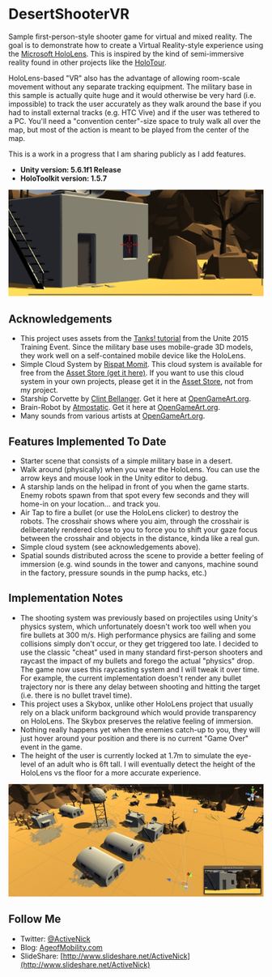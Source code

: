 # DesertShooterVR
Sample first-person-style shooter game for virtual and mixed reality. The goal is to demonstrate how to create a Virtual Reality-style experience using the [Microsoft HoloLens](http://hololens.com). This is inspired by the kind of semi-immersive reality found in other projects like the [HoloTour](https://www.microsoft.com/en-us/store/p/holotour/9nblggh5pj87).

HoloLens-based "VR" also has the advantage of allowing room-scale movement without any separate tracking equipment. The military base in this sample is actually quite huge and it would otherwise be very hard (i.e. impossible) to track the user accurately as they walk around the base if you had to install external tracks (e.g. HTC Vive) and if the user was tethered to a PC. You'll need a "convention center"-size space to truly walk all over the map, but most of the action is meant to be played from the center of the map.

This is a work in a progress that I am sharing publicly as I add features. 

* **Unity version: 5.6.1f1 Release**
* **HoloToolkit version: 1.5.7**

![Screenshot](Screenshots/Screen02-FirstPersonView.JPG)

## Acknowledgements
* This project uses assets from the [Tanks! tutorial](https://www.assetstore.unity3d.com/en/?_ga=1.83361502.975056403.1471960723#!/content/46209/) from the Unite 2015 Training Event. Since the military base uses mobile-grade 3D models, they work well on a self-contained mobile device like the HoloLens.
* Simple Cloud System by [Rispat Momit](https://www.assetstore.unity3d.com/en/#!/search/page=1/sortby=popularity/query=publisher:2616). This cloud system is available for free from the [Asset Store (get it here)](https://www.assetstore.unity3d.com/en/#!/content/6715). If you want to use this cloud system in your own projects, please get it in the [Asset Store](https://www.assetstore.unity3d.com/en/#!/content/6715), not from my project.
* Starship Corvette by [Clint Bellanger](http://opengameart.org/users/clint-bellanger). Get it here at [OpenGameArt.org](http://opengameart.org/content/starship-corvette).
* Brain-Robot by [Atmostatic](https://opengameart.org/users/atmostatic). Get it here at [OpenGameArt.org](https://opengameart.org/content/brain-robot).
* Many sounds from various artists at [OpenGameArt.org](http://opengameart.org/). 

## Features Implemented To Date
* Starter scene that consists of a simple military base in a desert.
* Walk around (physically) when you wear the HoloLens. You can use the arrow keys and mouse look in the Unity editor to debug.
* A starship lands on the helipad in front of you when the game starts. Enemy robots spawn from that spot every few seconds and they will home-in on your location... and track you.
* Air Tap to fire a bullet (or use the HoloLens clicker) to destroy the robots. The crosshair shows where you aim, through the crosshair is deliberately rendered close to you to force you to shift your gaze focus between the crosshair and objects in the distance, kinda like a real gun.
* Simple cloud system (see acknowledgements above).
* Spatial sounds distributed across the scene to provide a better feeling of immersion (e.g. wind sounds in the tower and canyons, machine sound in the factory, pressure sounds in the pump hacks, etc.)

## Implementation Notes
* The shooting system was previously based on projectiles using Unity's physics system, which unfortunately doesn't work too well when you fire bullets at 300 m/s. High performance physics are failing and some collisions simply don't occur, or they get triggered too late. I decided to use the classic "cheat" used in many standard first-person shooters and raycast the impact of my bullets and forego the actual "physics" drop. The game now uses this raycasting system and I will tweak it over time. For example, the current implementation doesn't render any bullet trajectory nor is there any delay between shooting and hitting the target (i.e. there is no bullet travel time).
* This project uses a Skybox, unlike other HoloLens project that usually rely on a black uniform background which would provide transparency on HoloLens. The Skybox preserves the relative feeling of immersion.
* Nothing really happens yet when the enemies catch-up to you, they will just hover around your position and there is no current "Game Over" event in the game.
* The height of the user is currently locked at 1.7m to simulate the eye-level of an adult who is 6ft tall. I will eventually detect the height of the HoloLens vs the floor for a more accurate experience.

![Screenshot](Screenshots/Screen01-ElevatedEditorView.JPG)

## Follow Me
* Twitter: [@ActiveNick](http://twitter.com/ActiveNick)
* Blog: [AgeofMobility.com](http://AgeofMobility.com)
* SlideShare: [http://www.slideshare.net/ActiveNick](http://www.slideshare.net/ActiveNick)
